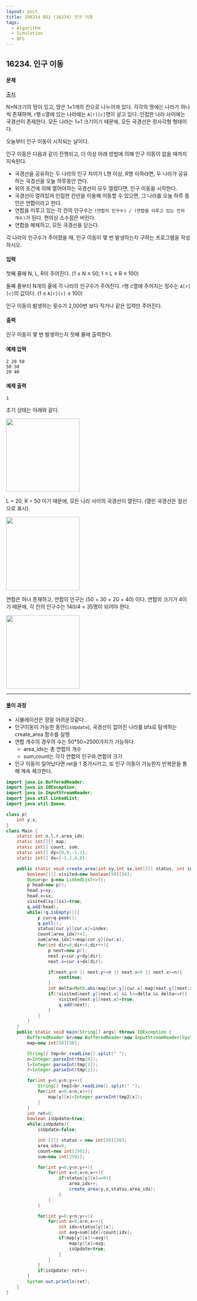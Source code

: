 ```yaml
---
layout: post
title: 190214 BOJ (16234) 인구 이동
tags:
  - Algorithm
  - Simulation
  - BFS
---
```

## 16234. 인구 이동

#### 문제

[출처](https://www.acmicpc.net/problem/16234)

N×N크기의 땅이 있고, 땅은 1×1개의 칸으로 나누어져 있다. 각각의 땅에는 나라가 하나씩 존재하며, r행 c열에 있는 나라에는 `A[r][c]`명이 살고 있다. 인접한 나라 사이에는 국경선이 존재한다. 모든 나라는 1×1 크기이기 때문에, 모든 국경선은 정사각형 형태이다.

오늘부터 인구 이동이 시작되는 날이다.

인구 이동은 다음과 같이 진행되고, 더 이상 아래 방법에 의해 인구 이동이 없을 때까지 지속된다.

- 국경선을 공유하는 두 나라의 인구 차이가 L명 이상, R명 이하라면, 두 나라가 공유하는 국경선을 오늘 하루동안 연다.
- 위의 조건에 의해 열어야하는 국경선이 모두 열렸다면, 인구 이동을 시작한다.
- 국경선이 열려있어 인접한 칸만을 이용해 이동할 수 있으면, 그 나라를 오늘 하루 동안은 연합이라고 한다.
- 연합을 이루고 있는 각 칸의 인구수는 `(연합의 인구수) / (연합을 이루고 있는 칸의 개수)`가 된다. 편의상 소수점은 버린다.
- 연합을 해체하고, 모든 국경선을 닫는다.

각 나라의 인구수가 주어졌을 때, 인구 이동이 몇 번 발생하는지 구하는 프로그램을 작성하시오.

#### 입력

첫째 줄에 N, L, R이 주어진다. (1 ≤ N ≤ 50, 1 ≤ L ≤ R ≤ 100)

둘째 줄부터 N개의 줄에 각 나라의 인구수가 주어진다. r행 c열에 주어지는 정수는 `A[r][c]`의 값이다. (1 ≤ `A[r][c]` ≤ 100)

인구 이동이 발생하는 횟수가 2,000번 보다 작거나 같은 입력만 주어진다.

#### 출력

인구 이동이 몇 번 발생하는지 첫째 줄에 출력한다.

#### 예제 입력

```
2 20 50
50 30
20 40
```

#### 예제 출력

```
1
```

초기 상태는 아래와 같다.

<img src="https://upload.acmicpc.net/2993ef69-f57e-4d46-a9b3-eb3a05612dc7/-/preview/" width="200px">

L = 20, R = 50 이기 때문에, 모든 나라 사이의 국경선이 열린다. (열린 국경선은 점선으로 표시)

<img src="https://upload.acmicpc.net/3e73073e-b68e-478b-90fd-f158f44863b7/-/preview/" width="200px">

연합은 하나 존재하고, 연합의 인구는 (50 + 30 + 20 + 40) 이다. 연합의 크기가 4이기 때문에, 각 칸의 인구수는 140/4 = 35명이 되어야 한다. 

<img src="https://upload.acmicpc.net/78951cb1-213d-416b-a64d-fb80697af36a/-/preview/" width="200px">

------

#### 풀이 과정

- 시뮬레이션은 정말 어려운것같다..
- 인구이동이 가능한 동안(`isUpdate`), 국경선이 없어진 나라를 bfs로 탐색하는 create_area 함수를 실행
- 연합 개수의 경우의 수는 50*50=2500가지가 가능하다.
  - area_idx는 총 연합의 개수
  - sum,count는 각각 연합의 인구와 연합의 크기
- 인구 이동이 일어났다면 ret을 1 증가시키고, 또 인구 이동이 가능한지 반복문을 통해 계속 체크한다.

```java
import java.io.BufferedReader;
import java.io.IOException;
import java.io.InputStreamReader;
import java.util.LinkedList;
import java.util.Queue;

class p{
    int y,x;
}
class Main {
    static int n,l,r,area_idx;
    static int[][] map;
    static int[] count, sum;
    static int[] dy={0,0,-1,1};
    static int[] dx={-1,1,0,0};

    public static void create_area(int sy,int sx,int[][] status, int index){
        boolean[][] visited=new boolean[50][50];
        Queue<p> q=new LinkedList<>();
        p head=new p();
        head.y=sy;
        head.x=sx;
        visited[sy][sx]=true;
        q.add(head);
        while(!q.isEmpty()){
            p cur=q.peek();
            q.poll();
            status[cur.y][cur.x]=index;
            count[area_idx]+=1;
            sum[area_idx]+=map[cur.y][cur.x];
            for(int dir=0;dir<4;dir++){
                p next=new p();
                next.y=cur.y+dy[dir];
                next.x=cur.x+dx[dir];

                if(next.y<0 || next.y>=n || next.x<0 || next.x>=n){
                    continue;
                }
                int delta=Math.abs(map[cur.y][cur.x]-map[next.y][next.x]);
                if(!visited[next.y][next.x] && l<=delta && delta<=r){
                    visited[next.y][next.x]=true;
                    q.add(next);
                }
            }
        }
    }
    public static void main(String[] args) throws IOException {
        BufferedReader br=new BufferedReader(new InputStreamReader(System.in));
        map=new int[50][50];

        String[] tmp=br.readLine().split(" ");
        n=Integer.parseInt(tmp[0]);
        l=Integer.parseInt(tmp[1]);
        r=Integer.parseInt(tmp[2]);

        for(int y=0;y<n;y++){
            String[] tmp2=br.readLine().split(" ");
            for(int x=0;x<n;x++){
                map[y][x]=Integer.parseInt(tmp2[x]);
            }
        }
        int ret=0;
        boolean isUpdate=true;
        while(isUpdate){
            isUpdate=false;

            int [][] status = new int[50][50];
            area_idx=0;
            count=new int[2501];
            sum=new int[2501];

            for(int y=0;y<n;y++){
                for(int x=0;x<n;x++){
                    if(status[y][x]==0){
                        area_idx++;
                        create_area(y,x,status,area_idx);
                    }
                }
            }

            for(int y=0;y<n;y++){
                for(int x=0;x<n;x++){
                    int idx=status[y][x];
                    int avg=sum[idx]/count[idx];
                    if(map[y][x]!=avg){
                        map[y][x]=avg;
                        isUpdate=true;
                    }
                }
            }
            if(isUpdate) ret++;
        }
        System.out.println(ret);
    }
}
```

